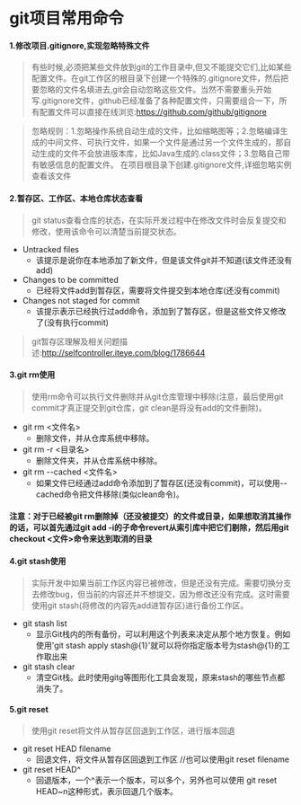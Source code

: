 # git项目常用命令

#### 1.修改项目.gitignore,实现忽略特殊文件

> 有些时候,必须把某些文件放到git的工作目录中,但又不能提交它们,比如某些配置文件。在git工作区的根目录下创建一个特殊的.gitignore文件，然后把要忽略的文件名填进去,git会自动忽略这些文件。当然不需要重头开始写.gitignore文件，github已经准备了各种配置文件，只需要组合一下，所有配置文件可以直接在线浏览:https://github.com/github/gitignore

> 忽略规则：1.忽略操作系统自动生成的文件，比如缩略图等；2.忽略编译生成的中间文件、可执行文件，如果一个文件是通过另一个文件生成的，那自动生成的文件不会放进版本库，比如Java生成的.class文件；3.忽略自己带有敏感信息的配置文件。
> 在项目根目录下创建.gitignore文件,详细忽略实例查看该文件

#### 2.暂存区、工作区、本地仓库状态查看

> git status查看仓库的状态，在实际开发过程中在修改文件时会反复提交和修改，使用该命令可以清楚当前提交状态。

- Untracked files
  - 该提示是说你在本地添加了新文件，但是该文件git并不知道(该文件还没有add)
- Changes to be committed
  - 已经将文件add到暂存区，需要将文件提交到本地仓库(还没有commit)
- Changes not staged for commit
  - 该提示表示已经执行过add命令，添加到了暂存区，但是这些文件又修改了(没有执行commit)

> git暂存区理解及相关问题描述:http://selfcontroller.iteye.com/blog/1786644

#### 3.git rm使用

> 使用rm命令可以执行文件删除并从git仓库管理中移除(注意，最后使用git commit才真正提交到git仓库，git clean是将没有add的文件删除)。

- git rm <文件名>
  - 删除文件，并从仓库系统中移除。
- git rm -r <目录名>
  - 删除文件夹，并从仓库系统中移除。
- git rm --cached <文件名>
  - 如果文件已经通过add命令添加到了暂存区(还没有commit)，可以使用--cached命令把文件移除(类似clean命令)。
#### 注意：对于已经被git rm删除掉（还没被提交）的文件或目录，如果想取消其操作的话，可以首先通过git add -i的子命令revert从索引库中把它们剔除，然后用git checkout <文件>命令来达到取消的目录

#### 4.git stash使用

> 实际开发中如果当前工作区内容已被修改，但是还没有完成。需要切换分支去修改bug，但当前的内容还并不想提交，因为修改还没有完成。这时需要使用git stash(将修改的内容先add进暂存区)进行备份工作区。

- git stash list
  - 显示Git栈内的所有备份，可以利用这个列表来决定从那个地方恢复。例如使用'git stash apply stash@{1}'就可以将你指定版本号为stash@{1}的工作取出来
- git stash clear
  - 清空Git栈。此时使用gitg等图形化工具会发现，原来stash的哪些节点都消失了。

#### 5.git reset

> 使用git reset将文件从暂存区回退到工作区，进行版本回退

- git reset HEAD filename
  - 回退文件，将文件从暂存区回退到工作区  //也可以使用git reset filename
- git reset HEAD^
  - 回退版本，一个^表示一个版本，可以多个，另外也可以使用 git reset HEAD~n这种形式，表示回退几个版本。
